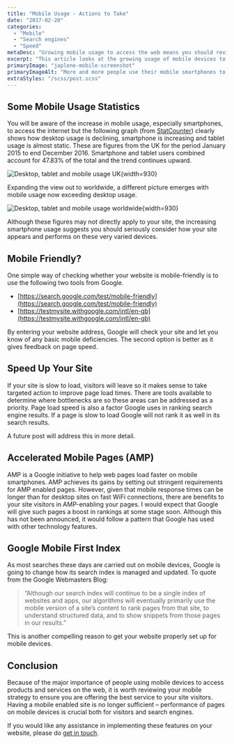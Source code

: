```yaml
---
title: "Mobile Usage - Actions to Take"
date: "2017-02-20"
categories:
  - "Mobile"
  - "Search engines"
  - "Speed"
metaDesc: "Growing mobile usage to access the web means you should review your mobile strategy to ensure you are offering the best service to your visitors."
excerpt: "This article looks at the growing usage of mobile devices to access the internet and proposes a series of actions to be taken by businesses to improve the effectiveness of their website for these devices. This includes ways of checking if your site is mobile friendly, thoughts about page load speed, AMP pages and search engine optimisation."
primaryImage: "japlene-mobile-screenshot"
primaryImageAlt: "More and more people use their mobile smartphones to access the internet"
extraStyles: "/scss/post.scss"
---
```


## Some Mobile Usage Statistics

You will be aware of the increase in mobile usage, especially smartphones, to access the internet but the following graph (from [StatCounter](http://gs.statcounter.com/#desktop+mobile+tablet-comparison-GB-monthly-201501-201612)) clearly shows how desktop usage is declining, smartphone is increasing and tablet usage is almost static. These are figures from the UK for the period January 2015 to end December 2016. Smartphone and tablet users combined account for 47.83% of the total and the trend continues upward.

![Desktop, tablet and mobile usage UK](/optim/blog/StatCounter-comparison-GB-monthly-201501-2016121.jpg){width=930}

Expanding the view out to worldwide, a different picture emerges with mobile usage now exceeding desktop usage.

![Desktop, tablet and mobile usage worldwide](/optim/blog/StatCounter-comparison-ww-monthly-201501-201612.jpg){width=930}

Although these figures may not directly apply to your site, the increasing smartphone usage suggests you should seriously consider how your site appears and performs on these very varied devices.

## Mobile Friendly?

One simple way of checking whether your website is mobile-friendly is to use the following two tools from Google.

- [https://search.google.com/test/mobile-friendly](https://search.google.com/test/mobile-friendly)
- [https://testmysite.withgoogle.com/intl/en-gb](https://testmysite.withgoogle.com/intl/en-gb)

By entering your website address, Google will check your site and let you know of any basic mobile deficiencies. The second option is better as it gives feedback on page speed.

## Speed Up Your Site

If your site is slow to load, visitors will leave so it makes sense to take targeted action to improve page load times. There are tools available to determine where bottlenecks are so these areas can be addressed as a priority. Page load speed is also a factor Google uses in ranking search engine results. If a page is slow to load Google will not rank it as well in its search results.

A future post will address this in more detail.

## Accelerated Mobile Pages (AMP)

AMP is a Google initiative to help web pages load faster on mobile smartphones. AMP achieves its gains by setting out stringent requirements for AMP enabled pages. However, given that mobile response times can be longer than for desktop sites on fast WiFi connections, there are benefits to your site visitors in AMP-enabling your pages. I would expect that Google will give such pages a boost in rankings at some stage soon. Although this has not been announced, it would follow a pattern that Google has used with other technology features.

## Google Mobile First Index

As most searches these days are carried out on mobile devices, Google is going to change how its search index is managed and updated. To quote from the Google Webmasters Blog:

> “Although our search index will continue to be a single index of websites and apps, our algorithms will eventually primarily use the mobile version of a site’s content to rank pages from that site, to understand structured data, and to show snippets from those pages in our results.”

This is another compelling reason to get your website properly set up for mobile devices.

## Conclusion

Because of the major importance of people using mobile devices to access products and services on the web, it is worth reviewing your mobile strategy to ensure you are offering the best service to your site visitors. Having a mobile enabled site is no longer sufficient – performance of pages on mobile devices is crucial both for visitors and search engines.

If you would like any assistance in implementing these features on your website, please do [get in touch](/contact/).
